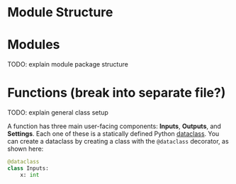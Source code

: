 # Module Structure

# Modules

TODO: explain module package structure

# Functions (break into separate file?)

TODO: explain general class setup

A function has three main user-facing components: **Inputs**, **Outputs**, and **Settings**. Each one of these is a statically defined Python [dataclass](https://docs.python.org/3/library/dataclasses.html). You can create a dataclass by creating a class with the `@dataclass` decorator, as shown here:

```python
@dataclass
class Inputs:
    x: int
```
